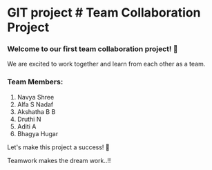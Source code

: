 # GIT project                            # Team Collaboration Project

### Welcome to our first team collaboration project! 🎉

We are excited to work together and learn from each other as a team.

### Team Members:
1. Navya Shree  
2. Alfa S Nadaf
3. Akshatha B B
4. Druthi N 
5. Aditi A
6. Bhagya Hugar  

Let's make this project a success! 🚀

Teamwork makes the dream work..!!

